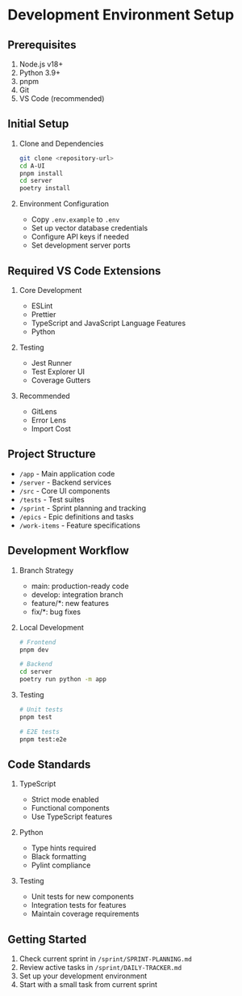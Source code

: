# Development Environment Setup

## Prerequisites
1. Node.js v18+
2. Python 3.9+
3. pnpm
4. Git
5. VS Code (recommended)

## Initial Setup
1. Clone and Dependencies
   ```bash
   git clone <repository-url>
   cd A-UI
   pnpm install
   cd server
   poetry install
   ```

2. Environment Configuration
   - Copy `.env.example` to `.env`
   - Set up vector database credentials
   - Configure API keys if needed
   - Set development server ports

## Required VS Code Extensions
1. Core Development
   - ESLint
   - Prettier
   - TypeScript and JavaScript Language Features
   - Python

2. Testing
   - Jest Runner
   - Test Explorer UI
   - Coverage Gutters

3. Recommended
   - GitLens
   - Error Lens
   - Import Cost

## Project Structure
- `/app` - Main application code
- `/server` - Backend services
- `/src` - Core UI components
- `/tests` - Test suites
- `/sprint` - Sprint planning and tracking
- `/epics` - Epic definitions and tasks
- `/work-items` - Feature specifications

## Development Workflow
1. Branch Strategy
   - main: production-ready code
   - develop: integration branch
   - feature/*: new features
   - fix/*: bug fixes

2. Local Development
   ```bash
   # Frontend
   pnpm dev

   # Backend
   cd server
   poetry run python -m app
   ```

3. Testing
   ```bash
   # Unit tests
   pnpm test

   # E2E tests
   pnpm test:e2e
   ```

## Code Standards
1. TypeScript
   - Strict mode enabled
   - Functional components
   - Use TypeScript features

2. Python
   - Type hints required
   - Black formatting
   - Pylint compliance

3. Testing
   - Unit tests for new components
   - Integration tests for features
   - Maintain coverage requirements

## Getting Started
1. Check current sprint in `/sprint/SPRINT-PLANNING.md`
2. Review active tasks in `/sprint/DAILY-TRACKER.md`
3. Set up your development environment
4. Start with a small task from current sprint